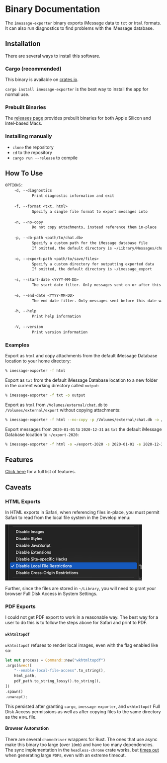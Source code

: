 # Binary Documentation

The `imessage-exporter` binary exports iMessage data to `txt` or `html` formats. It can also run diagnostics to find problems with the iMessage database.

## Installation

There are several ways to install this software.

### Cargo (recommended)

This binary is available on [crates.io](https://crates.io/crates/imessage-exporter).

`cargo install imessage-exporter` is the best way to install the app for normal use.

### Prebuilt Binaries

The [releases page](https://github.com/ReagentX/imessage-exporter/releases) provides prebuilt binaries for both Apple Silicon and Intel-based Macs.

### Installing manually

- `clone` the repository
- `cd` to the repository
- `cargo run --release` to compile

## How To Use

```txt
OPTIONS:
    -d, --diagnostics
            Print diagnostic information and exit

    -f, --format <txt, html>
            Specify a single file format to export messages into

    -n, --no-copy
            Do not copy attachments, instead reference them in-place

    -p, --db-path <path/to/chat.db>
            Specify a custom path for the iMessage database file
            If omitted, the default directory is ~/Library/Messages/chat.db

    -o, --export-path <path/to/save/files>
            Specify a custom directory for outputting exported data
            If omitted, the default directory is ~/imessage_export

    -s, --start-date <YYYY-MM-DD>
            The start date filter. Only messages sent on or after this date will be included

    -e, --end-date <YYYY-MM-DD>
            The end date filter. Only messages sent before this date will be included

    -h, --help
            Print help information

    -V, --version
            Print version information
```

### Examples

Export as `html` and copy attachments from the default iMessage Database location to your home directory:

```zsh
% imessage-exporter -f html
```

Export as `txt` from the default iMessage Database location to a new folder in the current working directory called `output`:

```zsh
% imessage-exporter -f txt -o output
```

Export as `html` from `/Volumes/external/chat.db` to `/Volumes/external/export` without copying attachments:

```zsh
% imessage-exporter -f html --no-copy -p /Volumes/external/chat.db -o /Volumes/external/export
```

Export messages from `2020-01-01` to `2020-12-31` as `txt` the default iMessage Database location to `~/export-2020`:

```zsh
% imessage-exporter -f html -o ~/export-2020 -s 2020-01-01 -e 2020-12-31
```

## Features

[Click here](../docs/features.md) for a full list of features.

## Caveats

### HTML Exports

In HTML exports in Safari, when referencing files in-place, you must permit Safari to read from the local file system in the Develop menu:

![](../docs/binary/img/safari_local_file_restrictions.png)

Further, since the files are stored in `~/Library`, you will need to grant your browser Full Disk Access in System Settings.

### PDF Exports

I could not get PDF export to work in a reasonable way. The best way for a user to do this is to follow the steps above for Safari and print to PDF.

#### `wkhtmltopdf`

`wkhtmltopdf` refuses to render local images, even with the flag enabled like so:

```rust
let mut process = Command::new("wkhtmltopdf")
.args(&vec![
    "--enable-local-file-access".to_string(),
    html_path,
    pdf_path.to_string_lossy().to_string(),
])
.spawn()
.unwrap();
```

This persisted after granting `cargo`, `imessage-exporter`, and `wkhtmltopdf` Full Disk Access permissions as well as after copying files to the same directory as the `HTML` file.

#### Browser Automation

There are several `chomedriver` wrappers for Rust. The ones that use async make this binary too large (over `10mb`) and have too many dependencies. The sync implementation in the `headless-chrome` crate works, but [times out](https://github.com/atroche/rust-headless-chrome/issues/319) when generating large `PDF`s, even with an extreme timeout.

